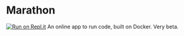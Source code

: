 # Marathon
[![Run on Repl.it](https://repl.it/badge/github/sugarfi/Marathon)](https://repl.it/github/sugarfi/Marathon)
An online app to run code, built on Docker. Very beta.

